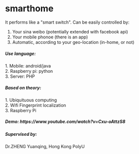 # smarthome
It performs like a "smart switch". Can be easily controlled by:<br>
1. Your sina weibo (potentially extended with facebook api)<br>
2. Your mobile phonoe (there is an app)<br>
3. Automatic, according to your geo-location (in-home, or not)<br>

<h5>Use language:</h5>
1. Mobile: android/java<br>
2. Raspberry pi: python<br>
3. Server: PHP <br>

<h5>Based on theory:</h5>
1. Ubiquituous computing<br>
2. Wifi Fingerprint localization<br>
3. Raspberry Pi<br>

<h5>Demo: https://www.youtube.com/watch?v=Cxu-oAttzS8</h5>
<h5>Supervised by:</h5>
Dr.ZHENG Yuanqing, Hong Kong PolyU
